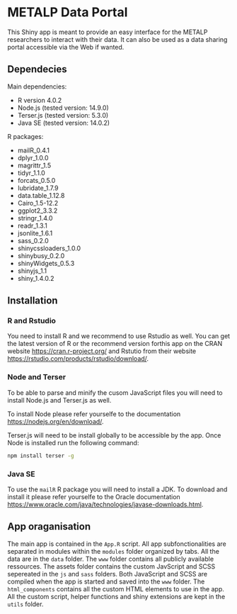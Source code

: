 # METALP Data Portal

This Shiny app is meant to provide an easy interface for the METALP researchers to interact with their data. It can also be used as a data sharing portal accessible via the Web if wanted.

## Dependecies

Main dependencies:
- R version 4.0.2
- Node.js (tested version: 14.9.0)
- Terser.js (tested version: 5.3.0)
- Java SE (tested version: 14.0.2)

R packages:
- mailR_0.4.1
- dplyr_1.0.0
- magrittr_1.5
- tidyr_1.1.0
- forcats_0.5.0
- lubridate_1.7.9      
- data.table_1.12.8
- Cairo_1.5-12.2
- ggplot2_3.3.2
- stringr_1.4.0
- readr_1.3.1
- jsonlite_1.6.1       
- sass_0.2.0
- shinycssloaders_1.0.0
- shinybusy_0.2.0
- shinyWidgets_0.5.3
- shinyjs_1.1
- shiny_1.4.0.2

## Installation

### R and Rstudio
You need to install R and we recommend to use Rstudio as well. You can get the latest version of R or the recommend version forthis app on the CRAN website https://cran.r-project.org/ and Rstutio from their website https://rstudio.com/products/rstudio/download/.

### Node and Terser
To be able to parse and minify the cusom JavaScript files you will need to install Node.js and Terser.js as well.

To install Node please refer yourselfe to the documentation https://nodejs.org/en/download/.

Terser.js will need to be install globally to be accessible by the app. Once Node is installed run the following command:
```sh
npm install terser -g
```

### Java SE

To use the `mailR` R package you will need to install a JDK. To download and install it please refer yourselfe to the Oracle documentation https://www.oracle.com/java/technologies/javase-downloads.html.

## App oraganisation

The main app is contained in the `App.R` script.
All app subfonctionalities are separated in modules within the `modules` folder organized by tabs.
All the data are in the `data` folder.
The `www` folder contains all publicly available ressources.
The assets folder contains the custom JavScript and SCSS sepereated in the `js` and `sass` folders. Both JavaScript and SCSS are compiled when the app is started and saved into the `www` folder.
The `html_components` contains all the custom HTML elements to use in the app.
All the custom script, helper functions and shiny extensions are kept in the `utils` folder.
